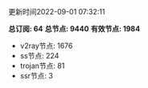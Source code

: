 更新时间2022-09-01 07:32:11

**总订阅: 64**
**总节点: 9440**
**有效节点: 1984**
- v2ray节点: 1676
- ss节点: 224
- trojan节点: 81
- ssr节点: 3
